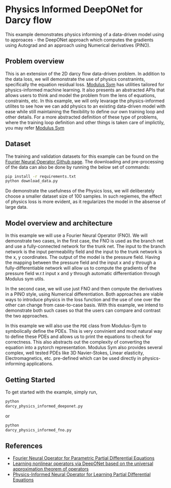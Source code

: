 # Physics Informed DeepONet for Darcy flow

This example demonstrates physics informing of a data-driven model using to approaces -
the DeepONet approach which computes the gradients using Autograd and an approach using
Numerical derivatives (PINO).

## Problem overview

This is an extension of the 2D darcy flow data-driven problem. In addition to the
data loss, we will demonstrate the use of physics constranints, specifically
the equation residual loss. [Modulus Sym](https://github.com/NVIDIA/modulus-sym)
has utilities tailored for physics-informed machine learning. It also presents an
abstracted APIs that allows users to think and model the problem from the lens of
equations, constraints, etc. In this example, we will only levarage the physics-informed
utilites to see how we can add physics to an existing data-driven model with ease while
still maintaining the flexibility to define our own training loop and other details.
For a more abstracted definition of these type of problems, where the training loop
definition and other things is taken care of implictily, you may refer
[Modulus Sym](https://github.com/NVIDIA/modulus-sym)

## Dataset

The training and validation datasets for this example can be found on the [Fourier Neural
Operator Github page](https://github.com/neuraloperator/neuraloperator). The downloading
and pre-processing of the data can also be done by running the below set of commands:

```bash
pip install -r requirements.txt
python download_data.py
```

Do demonstrate the usefulness of the Physics loss, we will deliberately choose a smaller
dataset size of 100 samples. In such regiemes, the effect of physics loss is more
evident, as it regularizes the model in the absense of large data.

## Model overview and architecture

In this example we will use a Fourier Neural Operator (FNO). We will demonstrate two
cases, in the first case, the FNO is used as the branch net and use a fully-connected
network for the trunk net. The input to the branch network is the input permeability
field and the input to the trunk network is the x, y coordinates.
The output of the model is the pressure field. Having the mapping between the pressure field
and the input x and y through a fully-differentiable network will allow us to compute
the gradients of the pressure field w.r.t input x and y through automatic differentiation
through Modulus sym utils.

In the second case, we will use just FNO and then compute the derivatives in a PINO style,
using Numerical differentiation. Both approaches are viable ways to introduce physics in
the loss function and the use of one over the other can change from case-to-case basis.
With this example, we intend to demonstrate both such cases so that the users can compare
and contrast the two approaches.

In this example we will also use the `PDE` class from Modulus-Sym to symbolically define the
PDEs. This is very convinient and most natural way to define these PDEs and allows us to
print the equations to check for correctness. This also abstracts out the complexity of
converting the equation into a pytorch representation. Modulus Sym also provides several
complex, well tested PDEs like 3D Navier-Stokes, Linear elasticity, Electromagnetics, etc.
pre-defined which can be used directly in physics-informing applications.  

## Getting Started

To get started with the example, simply run,

```bash
python 
darcy_physics_informed_deeponet.py
```

or

```bash
python 
darcy_physics_informed_fno.py
```

## References

- [Fourier Neural Operator for Parametric Partial Differential Equations](https://arxiv.org/abs/2010.08895)
- [Learning nonlinear operators via DeepONet based on the universal approximation theorem of operators](https://www.nature.com/articles/s42256-021-00302-5)
- [Physics-Informed Neural Operator for Learning Partial Differential Equations](https://arxiv.org/abs/2111.03794)